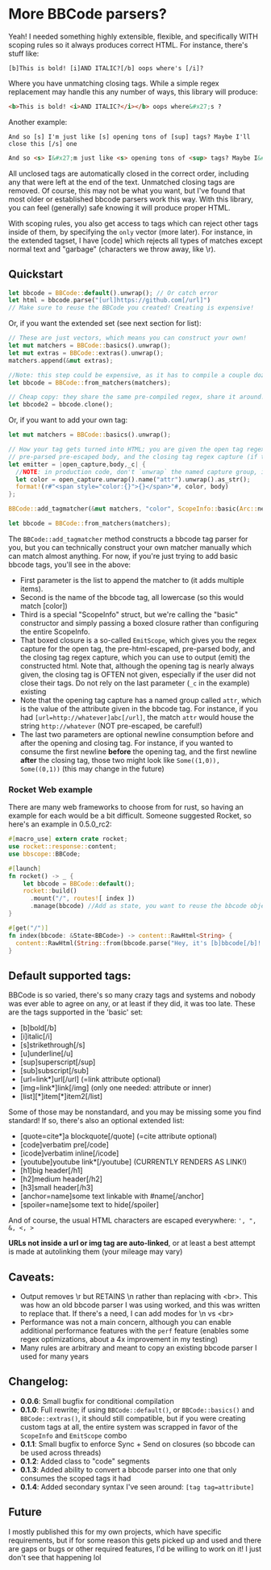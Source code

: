 # More BBCode parsers?

Yeah! I needed something highly extensible, flexible, and specifically WITH scoping 
rules so it always produces correct HTML. For instance, there's stuff like:

```
[b]This is bold! [i]AND ITALIC?[/b] oops where's [/i]?
```

Where you have unmatching closing tags. While a simple regex replacement may handle this
any number of ways, this library will produce:

```html
<b>This is bold! <i>AND ITALIC?</i></b> oops where&#x27;s ?
```

Another example:

```
And so [s] I'm just like [s] opening tons of [sup] tags? Maybe I'll close this [/s] one
```

```html
And so <s> I&#x27;m just like <s> opening tons of <sup> tags? Maybe I&#x27;ll close this </sup></s> one</s>
```

All unclosed tags are automatically closed in the correct order, including any that were
left at the end of the text. Unmatched closing tags are removed. Of course, this may not
be what you want, but I've found that most older or established bbcode parsers work this
way. With this library, you can feel (generally) safe knowing it will produce proper HTML.

With scoping rules, you also get access to tags which can reject other tags inside of them,
by specifying the `only` vector (more later). For instance, in the extended tagset, I have 
[code] which rejects all types of matches except normal text and "garbage" (characters we
throw away, like \r).

## Quickstart 

```rust
let bbcode = BBCode::default().unwrap(); // Or catch error
let html = bbcode.parse("[url]https://github.com[/url]")
// Make sure to reuse the BBCode you created! Creating is expensive!
```

Or, if you want the extended set (see next section for list):

```rust
// These are just vectors, which means you can construct your own!
let mut matchers = BBCode::basics().unwrap();
let mut extras = BBCode::extras().unwrap();
matchers.append(&mut extras);

//Note: this step could be expensive, as it has to compile a couple dozen regexes
let bbcode = BBCode::from_matchers(matchers);

// Cheap copy: they share the same pre-compiled regex, share it around!
let bbcode2 = bbcode.clone();
```

Or, if you want to add your own tag:

```rust
let mut matchers = BBCode::basics().unwrap();

// How your tag gets turned into HTML; you are given the open tag regex capture, the 
// pre-parsed pre-escaped body, and the closing tag regex capture (if the user provided it)
let emitter = |open_capture,body,_c| {
  //NOTE: in production code, don't `unwrap` the named capture group, it might not exist!
  let color = open_capture.unwrap().name("attr").unwrap().as_str();
  format!(r#"<span style="color:{}">{}</span>"#, color, body)
};

BBCode::add_tagmatcher(&mut matchers, "color", ScopeInfo::basic(Arc::new(emitter)), None, None)?;

let bbcode = BBCode::from_matchers(matchers);
```

The `BBCode::add_tagmatcher` method constructs a bbcode tag parser for you, but you can technically
construct your own matcher manually which can match almost anything. For now, if you're just trying to add
basic bbcode tags, you'll see in the above:
- First parameter is the list to append the matcher to (it adds multiple items).
- Second is the name of the bbcode tag, all lowercase (so this would match [color])
- Third is a special "ScopeInfo" struct, but we're calling the "basic" constructor and simply
  passing a boxed closure rather than configuring the entire ScopeInfo.
- That boxed closure is a so-called `EmitScope`, which gives you the regex capture for the open
  tag, the pre-html-escaped, pre-parsed body, and the closing tag regex capture, which you can
  use to output (emit) the constructed html. Note that, although the opening tag is nearly always
  given, the closing tag is OFTEN not given, especially if the user did not close their tags. Do
  not rely on the last parameter (`_c` in the example) existing
- Note that the opening tag capture has a named group called `attr`, which is the value of the
  attribute given in the bbcode tag. For instance, if you had `[url=http://whatever]abc[/url]`, 
  the match `attr` would house the string `http://whatever` (NOT pre-escaped, be careful!)
- The last two parameters are optional newline consumption before and after the opening and 
  closing tag. For instance, if you wanted to consume the first newline __before__ the opening tag, and
  the first newline __after__ the closing tag, those two might look like `Some((1,0)), Some((0,1))`
  (this may change in the future)
  
### Rocket Web example
There are many web frameworks to choose from for rust, so having an example for each would be a 
bit difficult. Someone suggested Rocket, so here's an example in 0.5.0_rc2:

```rust
#[macro_use] extern crate rocket;
use rocket::response::content;
use bbscope::BBCode;

#[launch]
fn rocket() -> _ {
    let bbcode = BBCode::default();
    rocket::build()
      .mount("/", routes![ index ])
      .manage(bbcode) //Add as state, you want to reuse the bbcode object!!
}

#[get("/")]
fn index(bbcode: &State<BBCode>) -> content::RawHtml<String> {
  content::RawHtml(String::from(bbcode.parse("Hey, it's [b]bbcode[/b]! [i]Oops, [u]forgot to close[/i] a tag")))
}
```


## Default supported tags:

BBCode is so varied, there's so many crazy tags and systems and nobody was ever able to agree
on any, or at least if they did, it was too late. These are the tags supported in the
'basic' set:

- [b]bold[/b]
- [i]italic[/i]
- [s]strikethrough[/s]
- [u]underline[/u]
- [sup]superscript[/sup]
- [sub]subscript[/sub]
- [url=link*]url[/url] (=link attribute optional)
- [img=link*]link[/img] (only one needed: attribute or inner)
- [list][\*]item[\*]item2[/list]

Some of those may be nonstandard, and you may be missing some you find standard! If so,
there's also an optional extended list:

- [quote=cite*]a blockquote[/quote] (=cite attribute optional)
- [code]verbatim pre[/code]
- [icode]verbatim inline[/icode]
- [youtube]youtube link*[/youtube] (CURRENTLY RENDERS AS LINK!)
- [h1]big header[/h1]
- [h2]medium header[/h2]
- [h3]small header[/h3]
- [anchor=name]some text linkable with #name[/anchor]
- [spoiler=name]some text to hide[/spoiler]

And of course, the usual HTML characters are escaped everywhere: `', ", &, <, >`

**URLs not inside a url or img tag are auto-linked**, or at least a best attempt
is made at autolinking them (your mileage may vary)

## Caveats:

- Output removes \r but RETAINS \n rather than replacing with \<br\>. This was how an old
  bbcode parser I was using worked, and this was written to replace that. If there's a need,
  I can add modes for \n vs \<br\>
- Performance was not a main concern, although you can enable additional performance 
  features with the `perf` feature (enables some regex optimizations, about a 4x improvement in my
  testing)
- Many rules are arbitrary and meant to copy an existing bbcode parser I used for many years

## Changelog:

- **0.0.6**: Small bugfix for conditional compilation
- **0.1.0**: Full rewrite; if using `BBCode::default()`, or `BBCode::basics()` and `BBCode::extras()`,
  it should still compatible, but if you were creating custom tags at all, the entire system was
  scrapped in favor of the `ScopeInfo` and `EmitScope` combo
- **0.1.1**: Small bugfix to enforce Sync + Send on closures (so bbcode can be used across threads)
- **0.1.2**: Added class to "code" segments
- **0.1.3**: Added ability to convert a bbcode parser into one that only consumes the scoped tags it had
- **0.1.4**: Added secondary syntax I've seen around: `[tag tag=attribute]`

## Future

I mostly published this for my own projects, which have specific requirements, but if for 
some reason this gets picked up and used and there are gaps or bugs or other required
features, I'd be willing to work on it! I just don't see that happening lol
